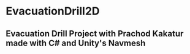 # EvacuationDrill2D
## Evacuation Drill Project with Prachod Kakatur made with C# and Unity's Navmesh
